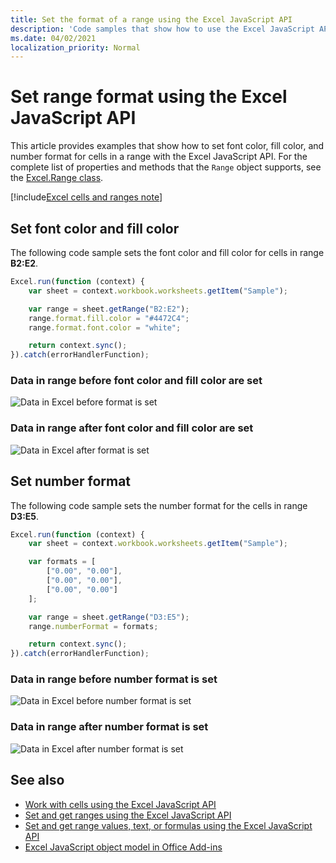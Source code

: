 ```yaml
---
title: Set the format of a range using the Excel JavaScript API
description: 'Code samples that show how to use the Excel JavaScript API to set the format of a range.'
ms.date: 04/02/2021
localization_priority: Normal
---
```


# Set range format using the Excel JavaScript API

This article provides examples that show how to set font color, fill color, and number format for cells in a range with the Excel JavaScript API. For the complete list of properties and methods that the `Range` object supports, see the [Excel.Range class](/javascript/api/excel/excel.range).

[!include[Excel cells and ranges note](../includes/note-excel-cells-and-ranges.md)]

## Set font color and fill color

The following code sample sets the font color and fill color for cells in range **B2:E2**.

```js
Excel.run(function (context) {
    var sheet = context.workbook.worksheets.getItem("Sample");

    var range = sheet.getRange("B2:E2");
    range.format.fill.color = "#4472C4";
    range.format.font.color = "white";

    return context.sync();
}).catch(errorHandlerFunction);
```

### Data in range before font color and fill color are set

![Data in Excel before format is set](../images/excel-ranges-format-before.png)

### Data in range after font color and fill color are set

![Data in Excel after format is set](../images/excel-ranges-format-font-and-fill.png)

## Set number format

The following code sample sets the number format for the cells in range **D3:E5**.

```js
Excel.run(function (context) {
    var sheet = context.workbook.worksheets.getItem("Sample");

    var formats = [
        ["0.00", "0.00"],
        ["0.00", "0.00"],
        ["0.00", "0.00"]
    ];

    var range = sheet.getRange("D3:E5");
    range.numberFormat = formats;

    return context.sync();
}).catch(errorHandlerFunction);
```

### Data in range before number format is set

![Data in Excel before number format is set](../images/excel-ranges-format-font-and-fill.png)

### Data in range after number format is set

![Data in Excel after number format is set](../images/excel-ranges-format-numbers.png)

## See also

- [Work with cells using the Excel JavaScript API](excel-add-ins-cells.md)
- [Set and get ranges using the Excel JavaScript API](excel-add-ins-ranges-set-get.md)
- [Set and get range values, text, or formulas using the Excel JavaScript API](excel-add-ins-ranges-set-get-values.md)
- [Excel JavaScript object model in Office Add-ins](excel-add-ins-core-concepts.md)